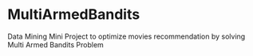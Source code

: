 # MultiArmedBandits
Data Mining Mini Project to optimize movies recommendation by solving Multi Armed Bandits Problem
